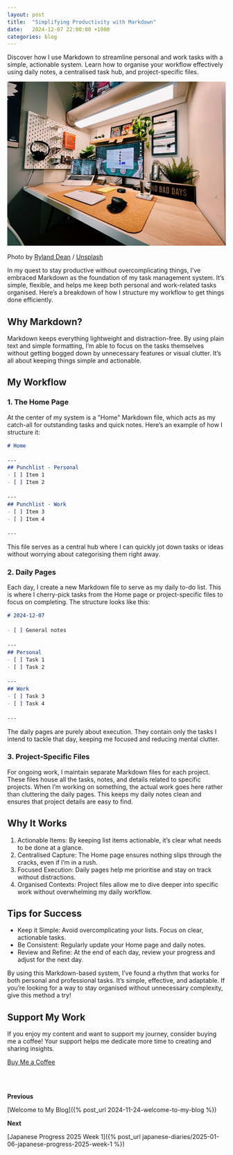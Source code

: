 ```yaml
---
layout: post
title:  "Simplifying Productivity with Markdown"
date:   2024-12-07 22:00:00 +1000
categories: blog
---
```


Discover how I use Markdown to streamline personal and work tasks with a simple, actionable system. Learn how to organise your workflow effectively using daily notes, a centralised task hub, and project-specific files.

![Simplifying Productivity with Markdown](/assets/images/simplifying-productivity-with0markdown.jpeg)

Photo by <a href="https://unsplash.com/@ryland_dean?utm_source=ghost&utm_medium=referral&utm_campaign=api-credit" target="_blank">Ryland Dean</a> / <a href="https://unsplash.com/?utm_source=ghost&utm_medium=referral&utm_campaign=api-credit" target="_blank">Unsplash</a>

In my quest to stay productive without overcomplicating things, I’ve embraced Markdown as the foundation of my task management system. It’s simple, flexible, and helps me keep both personal and work-related tasks organised. Here’s a breakdown of how I structure my workflow to get things done efficiently.

## Why Markdown?

Markdown keeps everything lightweight and distraction-free. By using plain text and simple formatting, I’m able to focus on the tasks themselves without getting bogged down by unnecessary features or visual clutter. It’s all about keeping things simple and actionable.

## My Workflow

### 1. The Home Page

At the center of my system is a "Home" Markdown file, which acts as my catch-all for outstanding tasks and quick notes. Here’s an example of how I structure it:

```markdown
# Home

---
## Punchlist - Personal
- [ ] Item 1
- [ ] Item 2

---
## Punchlist - Work
- [ ] Item 3
- [ ] Item 4

---
```

This file serves as a central hub where I can quickly jot down tasks or ideas without worrying about categorising them right away.

### 2. Daily Pages

Each day, I create a new Markdown file to serve as my daily to-do list. This is where I cherry-pick tasks from the Home page or project-specific files to focus on completing. The structure looks like this:

```markdown
# 2024-12-07

- [ ] General notes

---
## Personal
- [ ] Task 1
- [ ] Task 2

---
## Work
- [ ] Task 3
- [ ] Task 4

---
```

The daily pages are purely about execution. They contain only the tasks I intend to tackle that day, keeping me focused and reducing mental clutter.

### 3. Project-Specific Files

For ongoing work, I maintain separate Markdown files for each project. These files house all the tasks, notes, and details related to specific projects. When I’m working on something, the actual work goes here rather than cluttering the daily pages. This keeps my daily notes clean and ensures that project details are easy to find.

## Why It Works

1. Actionable Items: By keeping list items actionable, it’s clear what needs to be done at a glance.
2. Centralised Capture: The Home page ensures nothing slips through the cracks, even if I’m in a rush.
3. Focused Execution: Daily pages help me prioritise and stay on track without distractions.
4. Organised Contexts: Project files allow me to dive deeper into specific work without overwhelming my daily workflow.

## Tips for Success
- Keep it Simple: Avoid overcomplicating your lists. Focus on clear, actionable tasks.
- Be Consistent: Regularly update your Home page and daily notes.
- Review and Refine: At the end of each day, review your progress and adjust for the next day.

By using this Markdown-based system, I’ve found a rhythm that works for both personal and professional tasks. It’s simple, effective, and adaptable. If you’re looking for a way to stay organised without unnecessary complexity, give this method a try!

## Support My Work

If you enjoy my content and want to support my journey, consider buying me a coffee! Your support helps me dedicate more time to creating and sharing insights.

<a href="https://buymeacoffee.com/kainwong" target="_blank">Buy Me a Coffee</a>

<br>
<br>

**Previous**

[Welcome to My Blog]({% post_url 2024-11-24-welcome-to-my-blog %})

**Next**

[Japanese Progress 2025 Week 1]({% post_url japanese-diaries/2025-01-06-japanese-progress-2025-week-1 %})
